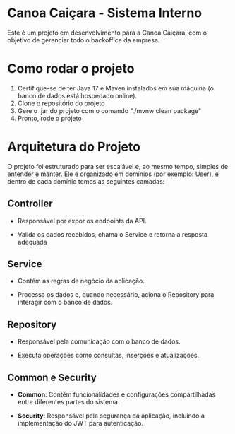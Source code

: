# Canoa Caiçara - Sistema Interno

Este é um projeto em desenvolvimento para a Canoa Caiçara, com o objetivo de gerenciar todo o backoffice da empresa.

# Como rodar o projeto
1. Certifique-se de ter Java 17 e Maven instalados em sua máquina (o banco de dados está hospedado online).
2. Clone o repositório do projeto
3. Gere o .jar do projeto com o comando "./mvnw clean package"
4. Pronto, rode o projeto

# Arquitetura do Projeto

O projeto foi estruturado para ser escalável e, ao mesmo tempo, simples de entender e manter. Ele é organizado em domínios (por exemplo: User), e dentro de cada domínio temos as seguintes camadas:

##  Controller
- Responsável por expor os endpoints da API.

- Valida os dados recebidos, chama o Service e retorna a resposta adequada

## Service
- Contém as regras de negócio da aplicação.

- Processa os dados e, quando necessário, aciona o Repository para interagir com o banco de dados.

## Repository
- Responsável pela comunicação com o banco de dados.

- Executa operações como consultas, inserções e atualizações.

## Common e Security
- **Common**: Contém funcionalidades e configurações compartilhadas entre diferentes partes do sistema.

- **Security**: Responsável pela segurança da aplicação, incluindo a implementação do JWT para autenticação.